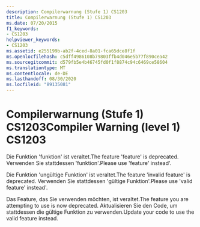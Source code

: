 ```yaml
---
description: Compilerwarnung (Stufe 1) CS1203
title: Compilerwarnung (Stufe 1) CS1203
ms.date: 07/20/2015
f1_keywords:
- CS1203
helpviewer_keywords:
- CS1203
ms.assetid: e255199b-ab2f-4ced-8a01-fca65dce8f1f
ms.openlocfilehash: c5dff4986108b79803ffb4d046e5b77f890cea42
ms.sourcegitcommit: d579fb5e4b46745fd0f1f8874c94c6469ce58604
ms.translationtype: MT
ms.contentlocale: de-DE
ms.lasthandoff: 08/30/2020
ms.locfileid: "89135081"
---
```

# <a name="compiler-warning-level-1-cs1203"></a><span data-ttu-id="d09fd-103">Compilerwarnung (Stufe 1) CS1203</span><span class="sxs-lookup"><span data-stu-id="d09fd-103">Compiler Warning (level 1) CS1203</span></span>
<span data-ttu-id="d09fd-104">Die Funktion 'funktion' ist veraltet.</span><span class="sxs-lookup"><span data-stu-id="d09fd-104">The feature 'feature' is deprecated.</span></span> <span data-ttu-id="d09fd-105">Verwenden Sie stattdessen 'funktion'.</span><span class="sxs-lookup"><span data-stu-id="d09fd-105">Please use 'feature' instead'.</span></span>  
  
 <span data-ttu-id="d09fd-106">Die Funktion 'ungültige Funktion' ist veraltet.</span><span class="sxs-lookup"><span data-stu-id="d09fd-106">The feature 'invalid feature' is deprecated.</span></span> <span data-ttu-id="d09fd-107">Verwenden Sie stattdessen 'gültige Funktion'.</span><span class="sxs-lookup"><span data-stu-id="d09fd-107">Please use 'valid feature' instead'.</span></span>  
  
 <span data-ttu-id="d09fd-108">Das Feature, das Sie verwenden möchten, ist veraltet.</span><span class="sxs-lookup"><span data-stu-id="d09fd-108">The feature you are attempting to use is now deprecated.</span></span> <span data-ttu-id="d09fd-109">Aktualisieren Sie den Code, um stattdessen die gültige Funktion zu verwenden.</span><span class="sxs-lookup"><span data-stu-id="d09fd-109">Update your code to use the valid feature instead.</span></span>
